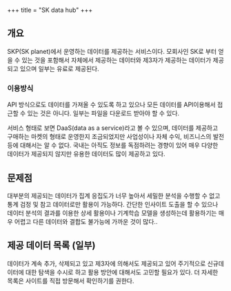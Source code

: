 +++
title = "SK data hub"
+++

## 개요

SKP(SK planet)에서 운영하는 데이터를 제공하는 서비스이다.  모회사인 SK로 부터 얻을 수 있는 것을 포함해서 자체에서 제공하는 데이터와 제3자가 제공하는 데이터가 제공되고 있으며 일부는 유료로 제공된다. 

### 이용방식

API 방식으로도 데이터를 가져올 수 있도록 하고 있으나 모든 데이터를 API이용해서 접근할 수 있는 것은 아니다.  일부는 파일을 다운로드 받아야 할 수 있다.

서비스 형태로 보면 DaaS(data as a service)라고 볼 수 있으며, 데이터를 제공하고 구매하는 마켓의 형태로 운영한지 조금되었지만 사업성이나 자체 수익, 비즈니스의 발전 등에 대해서는 알 수 없다. 국내는 아직도 정보를 독점하려는 경향이 있어 매우 다양한 데이터가 제공되지 않지만 유용한 데이터도 많이 제공하고 있다.

## 문제점

대부분의 제공되는 데이터가 집계 응집도가 너무 높아서 세밀한 분석을 수행할 수 없고 통계 검정 및 참고 데이터로만 활용이 가능하다. 간단한 인사이트 도출을 할 수 있으나 데이터 분석의 결과를 이용한 상세 활용이나 기계학습 모델을 생성하는데 활용하기는 매우 어렵고 다른 데이터와 결합도 불가능에 가까운 것이 많다..

## 제공 데이터 목록 (일부)

데이터가 계속 추가, 삭제되고 있고 제3자에 의해서도 제공되고 있어 주기적으로 신규데이터에 대한 탐색을 수시로 하고 활용 방안에 대해서도 고민할 필요가 있다.
더 자세한 목록은 사이트를 직접 방문해서 확인하기를 권한다.
